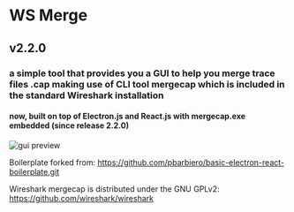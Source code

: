 # WS Merge

## v2.2.0  

### a simple tool that provides you a GUI to help you merge trace files .cap making use of CLI tool mergecap which is included in the standard Wireshark installation

#### now, built on top of Electron.js and React.js with mergecap.exe embedded (since release 2.2.0)

![gui preview](preview.gif)

Boilerplate forked from: https://github.com/pbarbiero/basic-electron-react-boilerplate.git

Wireshark mergecap is distributed under the GNU GPLv2: https://github.com/wireshark/wireshark

